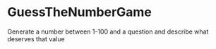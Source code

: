 # GuessTheNumberGame
Generate a number between 1-100 and a question and describe what deserves that value
